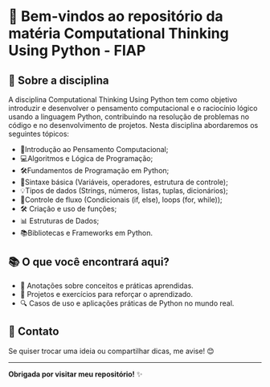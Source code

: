 # 🚀 Bem-vindos ao repositório da matéria Computational Thinking Using Python - FIAP
 
## 📌 Sobre a disciplina

A disciplina Computational Thinking Using Python tem como objetivo introduzir e desenvolver o pensamento computacional e o raciocínio lógico usando a linguagem Python, contribuindo na resolução de problemas no código e no desenvolvimento de projetos. Nesta disciplina abordaremos os seguintes tópicos:

- 🧠Introdução ao Pensamento Computacional;
- 💻Algoritmos e Lógica de Programação;
- 🛠️Fundamentos de Programação em Python;
- 🔢Sintaxe básica (Variáveis, operadores, estrutura de controle);
- 💡Tipos de dados (Strings, números, listas, tuplas, dicionários);
- 🔂Controle de fluxo (Condicionais (if, else), loops (for, while));
- 🛠️ Criação e uso de funções;
- 📊 Estruturas de Dados;
- 📚Bibliotecas e Frameworks em Python.

## 📚 O que você encontrará aqui?
 
- 📑 Anotações sobre conceitos e práticas aprendidas.
- 🚀 Projetos e exercícios para reforçar o aprendizado.
- 🔍 Casos de uso e aplicações práticas de Python no mundo real.
 
 
## 💬 Contato
 
Se quiser trocar uma ideia ou compartilhar dicas, me avise! 😊
 
---
 
**Obrigada por visitar meu repositório!** ✨
